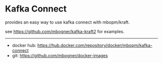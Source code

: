 # Kafka Connect

provides an easy way to use kafka connect with mbopm/kraft.

see https://github.com/mbogner/kafka-kraft2 for examples.

----------
- docker hub: https://hub.docker.com/repository/docker/mbopm/kafka-connect
- git: https://github.com/mbogner/docker-images